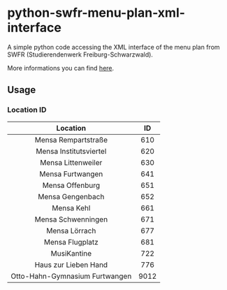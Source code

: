# python-swfr-menu-plan-xml-interface
A simple python code accessing the XML interface of the menu plan from SWFR (Studierendenwerk Freiburg-Schwarzwald).

More informations you can find [here](https://www.swfr.de/essen/mensen-cafes-speiseplaene/speiseplan-xml-schnittstelle).

## Usage

### Location ID

| Location | ID |
|:--------:|:--:|
|Mensa Rempartstraße|610|
|Mensa Institutsviertel|620|
|Mensa Littenweiler|630|
|Mensa Furtwangen|641|
|Mensa Offenburg|651|
|Mensa Gengenbach|652|
|Mensa Kehl|661|
|Mensa Schwenningen|671|
|Mensa Lörrach|677|
|Mensa Flugplatz|681|
|MusiKantine|722|
|Haus zur Lieben Hand|776|
|Otto-Hahn-Gymnasium Furtwangen|9012|









